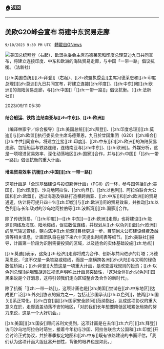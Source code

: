 ###  [:house:返回](README.md)
---


## 美欧G20峰会宣布 将建中东贸易走廊
`9/10/2023 9:30 PM UTC ` [轉載自GNews](https://gnews.org/articles/1672482)

![美国总统拜登（右起）、欧盟执委会主席冯德莱恩和印度总理莫迪九日共同宣布，将建立连接印度、中东和欧洲的海陆贸易走廊，与中国「一带一路」倡议抗衡。（法新社）](https://img.ltn.com.tw/Upload/news/600/2023/09/11/150.jpg "美国总统拜登（右起）、欧盟执委会主席冯德莱恩和印度总理莫迪九日共同宣布，将建立连接印度、中东和欧洲的海陆贸易走廊，与中国「一带一路」倡议抗衡。（法新社）")

[[zh:美国总统]][[zh:拜登]]（右起）、[[zh:欧盟执委会]]主席冯德莱恩和[[zh:印度总理]][[zh:莫迪]]九日共同宣布，将建立连接[[zh:印度]]、[[zh:中东]]和[[zh:欧洲]]的海陆贸易走廊，与[[zh:中国]]「[[zh:一带一路]]」倡议抗衡。（[[zh:法新社]]）

2023/09/11 05:30

#### 结合船运、铁路 连结南亚与[[zh:中东]]、[[zh:欧洲]]

〔编译林家宇／综合报导〕[[zh:美国总统]][[zh:拜登]]、[[zh:印度总理]][[zh:莫迪]]与[[zh:欧盟]]执行委员会主席冯德莱恩，九日於廿国集团（G20）[[zh:峰会]][[zh:中共]]同宣布，将建立连接[[zh:印度]]、[[zh:中东]]和[[zh:欧洲]]的海陆贸易走廊，包括船运与铁路连结，连结南亚与[[zh:中东]]、[[zh:欧洲]]。外媒分析，这是一项增进贸易效率、深化动荡地区[[zh:国家]]合作，并与[[zh:中国]]「[[zh:一带一路]]」倡议抗衡的重大计画。

#### 增进贸易效率 抗衡[[zh:中国]][[zh:一带一路]]

这项计画是「全球基础建设与投资夥伴计画」（PGII）的一环，参与国包括[[zh:美国]]、[[zh:印度]]、沙乌地阿拉伯、[[zh:约旦]]、[[zh:以色列]]、阿拉伯联合大公国和[[zh:欧盟]]，透过海港及铁路打造横跨南亚、[[zh:中东]]和[[zh:欧洲]]的贸易通道，估计将可提升四十％[[zh:印度]]与[[zh:欧洲]]间的贸易效率，并推动[[zh:以色列]]与长年敌对的沙乌地阿拉伯等[[zh:波斯湾]][[zh:国家]]合作。

除了传统贸易，「[[zh:印度]]—[[zh:中东]]—[[zh:欧洲]]走廊」也将建设[[zh:能源]]网络及海底、陆地缆线，促进数位连结，并规划从[[zh:以色列]]至[[zh:欧洲]]的氢气输送管线，朝向洁净[[zh:能源]]目标更进一步。目前尚未公布建设经费及融资等相关讯息，计画团队将在接下来六十天提出时间表等细节。[[zh:美联社]]报导，计画第一阶段为识别需要投资的区域，以及适合的实体基础设施[[zh:地点]]

[[zh:莫迪]]表示，这条[[zh:经济]]走廊将成为合作、创新与共同进步的灯塔；冯德莱恩说，「这不仅是一条铁路或缆线，而是一座横跨各洲[[zh:大陆]]与文明的绿色数位桥梁」；[[zh:拜登]]大赞这是一项重大计画，是改变游戏规则的投资；[[zh:以色列总理]]纳坦雅胡透过视讯声明称此计画具突破性，「这对全体[[zh:以色列]]国民来说是个好消息，这将引领我们走向区域整合及合作的新时代」。

除了抗衡「[[zh:一带一路]]」，这项计画也是[[zh:美国]]尝试在[[zh:中东地区]]达成更广泛[[zh:外交]]协议的努力之一，包括让沙国承认[[zh:以色列]]，使两[[zh:国关]]系正常化。[[zh:白宫]]副[[zh:国家安全顾问]]范纳指出，达成这项协议的重大意义在於，走廊涵盖动荡不安的地区，「对於我们长年想要降低区域紧张局势的努力来说，这是一个大好机会。」

[[zh:美国]][[zh:国安]]顾问苏利文提到，这项计画是在去年[[zh:六月]][[zh:拜登]]访问沙乌地阿拉伯时萌生，接着今年初与沙国、阿拉伯联合大公国和[[zh:印度]]开会讨论正式协议，并於春季拟定地图和[[zh:中东]]既有铁路建设的书面评估，「我们认为这项计画大胆且富开创性，背後的眼界也是如此。」
